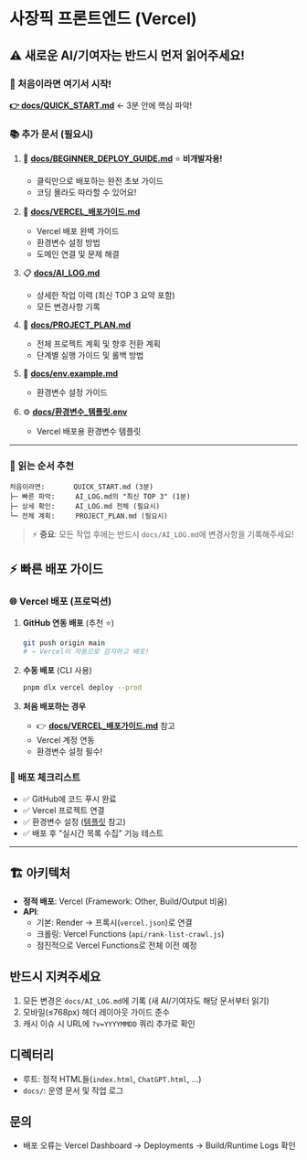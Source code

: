 # 사장픽 프론트엔드 (Vercel)

## ⚠️ 새로운 AI/기여자는 반드시 먼저 읽어주세요!

### 🚀 처음이라면 여기서 시작!

**[👉 docs/QUICK_START.md](docs/QUICK_START.md)** ← 3분 안에 핵심 파악!

### 📚 추가 문서 (필요시)

1. 🎯 **[docs/BEGINNER_DEPLOY_GUIDE.md](docs/BEGINNER_DEPLOY_GUIDE.md)** ⭐ **비개발자용!**
   - 클릭만으로 배포하는 완전 초보 가이드
   - 코딩 몰라도 따라할 수 있어요!
   
2. 🚀 **[docs/VERCEL_배포가이드.md](docs/VERCEL_배포가이드.md)**
   - Vercel 배포 완벽 가이드
   - 환경변수 설정 방법
   - 도메인 연결 및 문제 해결

3. 📋 **[docs/AI_LOG.md](docs/AI_LOG.md)**
   - 상세한 작업 이력 (최신 TOP 3 요약 포함)
   - 모든 변경사항 기록

4. 📝 **[docs/PROJECT_PLAN.md](docs/PROJECT_PLAN.md)**
   - 전체 프로젝트 계획 및 향후 전환 계획
   - 단계별 실행 가이드 및 롤백 방법

5. 📄 **[docs/env.example.md](docs/env.example.md)**
   - 환경변수 설정 가이드
   
6. ⚙️ **[docs/환경변수_템플릿.env](docs/환경변수_템플릿.env)**
   - Vercel 배포용 환경변수 템플릿

---

### 📖 읽는 순서 추천

```
처음이라면:       QUICK_START.md (3분)
├─ 빠른 파악:     AI_LOG.md의 "최신 TOP 3" (1분)
├─ 상세 확인:     AI_LOG.md 전체 (필요시)
└─ 전체 계획:     PROJECT_PLAN.md (필요시)
```

> ⚡ **중요**: 모든 작업 후에는 반드시 `docs/AI_LOG.md`에 변경사항을 기록해주세요!

## ⚡ 빠른 배포 가이드

### 🌐 Vercel 배포 (프로덕션)

1. **GitHub 연동 배포** (추천 ⭐)
   ```bash
   git push origin main
   # → Vercel이 자동으로 감지하고 배포!
   ```

2. **수동 배포** (CLI 사용)
   ```bash
   pnpm dlx vercel deploy --prod
   ```

3. **처음 배포하는 경우**
   - 👉 **[docs/VERCEL_배포가이드.md](docs/VERCEL_배포가이드.md)** 참고
   - Vercel 계정 연동
   - 환경변수 설정 필수!

### 📝 배포 체크리스트

- ✅ GitHub에 코드 푸시 완료
- ✅ Vercel 프로젝트 연결
- ✅ 환경변수 설정 ([템플릿](docs/환경변수_템플릿.env) 참고)
- ✅ 배포 후 "실시간 목록 수집" 기능 테스트

---

## 🏗️ 아키텍처

- **정적 배포**: Vercel (Framework: Other, Build/Output 비움)
- **API**: 
  - 기본: Render → 프록시(`vercel.json`)로 연결
  - 크롤링: Vercel Functions (`api/rank-list-crawl.js`)
  - 점진적으로 Vercel Functions로 전체 이전 예정

## 반드시 지켜주세요

1. 모든 변경은 `docs/AI_LOG.md`에 기록 (새 AI/기여자도 해당 문서부터 읽기)
2. 모바일(≤768px) 헤더 레이아웃 가이드 준수
3. 캐시 이슈 시 URL에 `?v=YYYYMMDD` 쿼리 추가로 확인

## 디렉터리

- 루트: 정적 HTML들(`index.html`, `ChatGPT.html`, …)
- `docs/`: 운영 문서 및 작업 로그

## 문의

- 배포 오류는 Vercel Dashboard → Deployments → Build/Runtime Logs 확인
